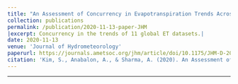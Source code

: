 ```yaml
---
title: "An Assessment of Concurrency in Evapotranspiration Trends Across Multiple Global Datasets"
collection: publications
permalink: /publication/2020-11-13-paper-JHM
|excerpt: Concurrency in the trends of 11 global ET datasets.|
date: 2020-11-13
venue: 'Journal of Hydrometeorology'
paperurl: https://journals.ametsoc.org/jhm/article/doi/10.1175/JHM-D-20-0059.1/355548
citation: 'Kim, S., Anabalon, A., & Sharma, A. (2020). An Assessment of Concurrency in Evapotranspiration Trends Across Multiple Global Datasets. ,<i>Journal of Hydrometeorology</i>, 1-50.'
---
```

***